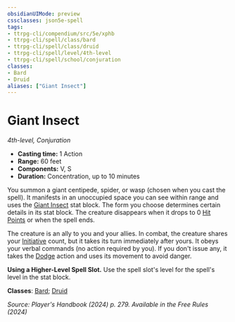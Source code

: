 ```yaml
---
obsidianUIMode: preview
cssclasses: json5e-spell
tags:
- ttrpg-cli/compendium/src/5e/xphb
- ttrpg-cli/spell/class/bard
- ttrpg-cli/spell/class/druid
- ttrpg-cli/spell/level/4th-level
- ttrpg-cli/spell/school/conjuration
classes:
- Bard
- Druid
aliases: ["Giant Insect"]
---
```

# Giant Insect
*4th-level, Conjuration*  


- **Casting time:** 1 Action
- **Range:** 60 feet
- **Components:** V, S
- **Duration:** Concentration, up to 10 minutes

You summon a giant centipede, spider, or wasp (chosen when you cast the spell). It manifests in an unoccupied space you can see within range and uses the [Giant Insect](Misc%20Files/CLI/compendium/bestiary/beast/giant-insect-xphb.md) stat block. The form you choose determines certain details in its stat block. The creature disappears when it drops to 0 [Hit Points](Misc%20Files/CLI/rules/variant-rules/hit-points-xphb.md) or when the spell ends.

The creature is an ally to you and your allies. In combat, the creature shares your [Initiative](Misc%20Files/CLI/rules/variant-rules/initiative-xphb.md) count, but it takes its turn immediately after yours. It obeys your verbal commands (no action required by you). If you don't issue any, it takes the [Dodge](Misc%20Files/CLI/rules/actions.md#Dodge) action and uses its movement to avoid danger.

**Using a Higher-Level Spell Slot.** Use the spell slot's level for the spell's level in the stat block.

**Classes**: [Bard](Misc%20Files/CLI/compendium/lists/list-spells-classes-bard.md); [Druid](Misc%20Files/CLI/compendium/lists/list-spells-classes-druid.md)

*Source: Player's Handbook (2024) p. 279. Available in the Free Rules (2024)*
